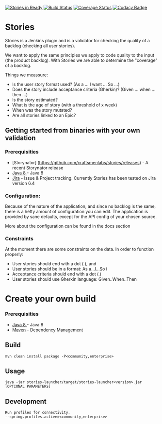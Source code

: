 [![Stories in Ready](https://badge.waffle.io/craftsmenlabs/stories.png?label=ready&title=Ready)](http://waffle.io/craftsmenlabs/stories)
[![Build Status](https://travis-ci.org/craftsmenlabs/stories.svg?branch=master)](https://travis-ci.org/craftsmenlabs/stories)
[![Coverage Status](https://coveralls.io/repos/github/craftsmenlabs/stories/badge.svg)](https://coveralls.io/github/craftsmenlabs/stories)
[![Codacy Badge](https://api.codacy.com/project/badge/Grade/f5732d9ff2ce42158989edaffd298688)](https://www.codacy.com/app/ntalens/stories?utm_source=github.com&amp;utm_medium=referral&amp;utm_content=craftsmenlabs/stories&amp;utm_campaign=Badge_Grade)



# Stories
Stories is a Jenkins plugin and is a validator for checking the quality of a backlog (checking all user stories). 

We want to apply the same principles we apply to code quality to the input (the product backlog). 
With Stories we are able to determine the "coverage" of a backlog. 

Things we meassure:
* Is the user story format used? (As a ... I want ... So ...)
* Does the story include acceptance criteria (Gherkin)? (Given ... when ... then ...)
* Is the story estimated?
* What is the age of story (with a threshold of x week)
* When was the story mutated?
* Are all stories linked to an Epic?


## Getting started from binaries with your own validation

### Prerequisities
* [Storynator] (https://github.com/craftsmenlabs/stories/releases) - A recent Storynator release
* [Java 8 ](http://www.oracle.com/technetwork/java/javase/overview/index.html) - Java 8
* [Jira](https://jira.atlassian.com) - Issue & Project tracking. Currently Stories has been tested on Jira version 6.4

### Configuration:
Because of the nature of the application, and since no backlog is the same, there is a hefty amount of configuration you can edit. 
The application is provided by sane defaults, except for the API config of your chosen source. 

More about the configuration can be found in the docs section

### Constraints
At the moment there are some constraints on the data. 
In order to function properly:
* User stories should end with a dot (.), and
* User stories should be in a format: As a...I...So i
* Acceptance criteria should end with a dot (.)
* User stories should use Gherkin language: Given..When..Then

# Create your own build
### Prerequisities
* [Java 8 ](http://www.oracle.com/technetwork/java/javase/overview/index.html) - Java 8
* [Maven](https://maven.apache.org/) - Dependency Management

## Build
    mvn clean install package -P<community,enterprise>

## Usage
    java -jar stories-launcher/target/stories-launcher<version>.jar [OPTIONAL PARAMETERS]

## Development
	Run profiles for connectivity.
	--spring.profiles.active=<community,enterprise>